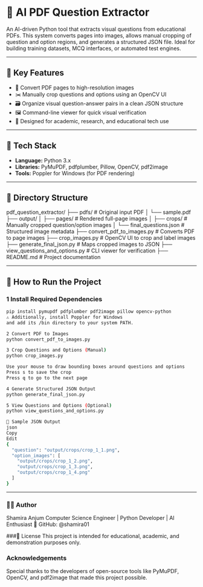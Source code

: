 # 🧠 AI PDF Question Extractor

An AI-driven Python tool that extracts visual questions from educational PDFs. This system converts pages into images, allows manual cropping of question and option regions, and generates a structured JSON file. Ideal for building training datasets, MCQ interfaces, or automated test engines.

---

## 📌 Key Features

- 📄 Convert PDF pages to high-resolution images  
- ✂️ Manually crop questions and options using an OpenCV UI  
- 🗃 Organize visual question-answer pairs in a clean JSON structure  
- 🖼 Command-line viewer for quick visual verification  
- 💼 Designed for academic, research, and educational tech use  

---

## 🧰 Tech Stack

- **Language:** Python 3.x  
- **Libraries:** PyMuPDF, pdfplumber, Pillow, OpenCV, pdf2image  
- **Tools:** Poppler for Windows (for PDF rendering)  

---

## 📁 Directory Structure

pdf_question_extractor/
├── pdfs/ # Original input PDF
│ └── sample.pdf
├── output/
│ ├── pages/ # Rendered full-page images
│ ├── crops/ # Manually cropped question/option images
│ └── final_questions.json # Structured image metadata
├── convert_pdf_to_images.py # Converts PDF to page images
├── crop_images.py # OpenCV UI to crop and label images
├── generate_final_json.py # Maps cropped images to JSON
├── view_questions_and_options.py # CLI viewer for verification
├── README.md # Project documentation

---

## 🚀 How to Run the Project

### 1️ Install Required Dependencies

```bash
pip install pymupdf pdfplumber pdf2image pillow opencv-python
⚠️ Additionally, install Poppler for Windows
and add its /bin directory to your system PATH.

2️ Convert PDF to Images
python convert_pdf_to_images.py

3️ Crop Questions and Options (Manual)
python crop_images.py

Use your mouse to draw bounding boxes around questions and options
Press s to save the crop
Press q to go to the next page

4️ Generate Structured JSON Output
python generate_final_json.py

5️ View Questions and Options (Optional)
python view_questions_and_options.py

📌 Sample JSON Output
json
Copy
Edit
{
  "question": "output/crops/crop_1_1.png",
  "option_images": [
    "output/crops/crop_1_2.png",
    "output/crops/crop_1_3.png",
    "output/crops/crop_1_4.png"
  ]
}
```
---

### 👩‍💻 Author
Shamira Anjum
Computer Science Engineer | Python Developer | AI Enthusiast
🔗 GitHub: @shamira01

###📄 License
This project is intended for educational, academic, and demonstration purposes only.

### Acknowledgements
Special thanks to the developers of open-source tools like PyMuPDF, OpenCV, and pdf2image that made this project possible.
